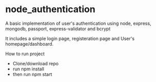 # node_authentication
A basic implementation of user's authentication using node, express, mongodb, passport, express-validator and bcrypt

It includes a simple login page, registeration page and User's homepage/dashboard.

How to run project
- Clone/download repo
- run npm install
- then run npm start
